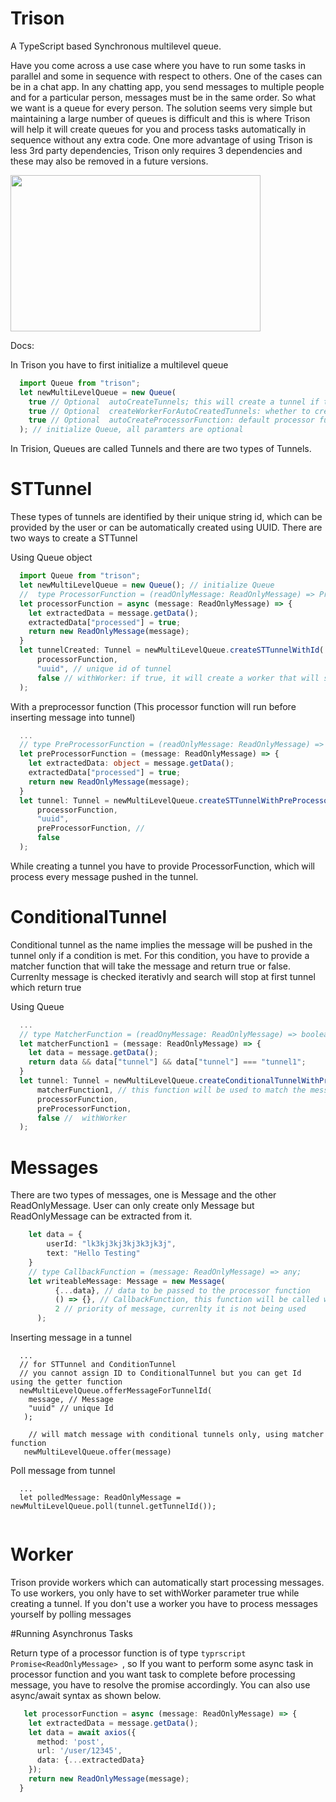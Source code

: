 # Trison
A TypeScript based Synchronous multilevel queue.

Have you come across a use case where you have to run some tasks in parallel and some in sequence with respect to others. One of the cases can be in a chat app. In any chatting app, you send messages to multiple people and for a particular person, messages must be in the same order. So what we want is a queue for every person. The solution seems very simple but maintaining a large number of queues is difficult and this is where Trison will help it will create queues for you and process tasks automatically in sequence without any extra code. One more advantage of using Trison is less 3rd party dependencies, Trison only requires 3 dependencies and these may also be removed in a future versions.

<img src="https://github.com/ameetgill/pistol/blob/master/doc/JsSchedular.png?raw=true" width="400" height="250">

Docs:

In Trison you have to first initialize a multilevel queue
```typescript
  import Queue from "trison"; 
  let newMultiLevelQueue = new Queue(
    true // Optional  autoCreateTunnels; this will create a tunnel if tunnel with a particular id is not present
    true // Optional  createWorkerForAutoCreatedTunnels: whether to create workers for automatic created tunnels
    true // Optional  autoCreateProcessorFunction: default processor function for autocreated tunnels
  ); // initialize Queue, all paramters are optional

```

In Trision, Queues are called Tunnels and there are two types of Tunnels.

# STTunnel
These types of tunnels are identified by their unique string id, which can be provided by the user or can be automatically created using UUID. 
There are two ways to create a STTunnel

Using Queue object
```typescript
  import Queue from "trison"; 
  let newMultiLevelQueue = new Queue(); // initialize Queue 
  //  type ProcessorFunction = (readOnlyMessage: ReadOnlyMessage) => Promise<ReadOnlyMessage>;
  let processorFunction = async (message: ReadOnlyMessage) => {
    let extractedData = message.getData();
    extractedData["processed"] = true;
    return new ReadOnlyMessage(message);
  }
  let tunnelCreated: Tunnel = newMultiLevelQueue.createSTTunnelWithId(
      processorFunction, 
      "uuid", // unique id of tunnel
      false // withWorker: if true, it will create a worker that will start processing message automatically
  );
```

With a preprocessor function (This processor function will run before inserting message into tunnel)
```typescript
  ...
  // type PreProcessorFunction = (readOnlyMessage: ReadOnlyMessage) => ReadOnlyMessage
  let preProcessorFunction = (message: ReadOnlyMessage) => {
    let extractedData: object = message.getData();
    extractedData["processed"] = true;
    return new ReadOnlyMessage(message);
  }
  let tunnel: Tunnel = newMultiLevelQueue.createSTTunnelWithPreProcessor(
      processorFunction,
      "uuid",
      preProcessorFunction, // 
      false
  );
```

While creating a tunnel you have to provide ProcessorFunction, which will process every message pushed in the tunnel. 

# ConditionalTunnel

Conditional tunnel as the name implies the message will be pushed in the tunnel only if a condition is met. For this condition, you have to provide a matcher function that will take the message and return true or false. Currenlty message is checked iterativly and search will stop at first tunnel which return true

Using Queue
```typescript
  ...
  // type MatcherFunction = (readOnyMessage: ReadOnlyMessage) => boolean;
  let matcherFunction1 = (message: ReadOnlyMessage) => {
    let data = message.getData();
    return data && data["tunnel"] && data["tunnel"] === "tunnel1";
  }
  let tunnel: Tunnel = newMultiLevelQueue.createConditionalTunnelWithPreProcessor(
      matcherFunction1, // this function will be used to match the message with tunnel
      processorFunction,
      preProcessorFunction,
      false //  withWorker
  );

```

# Messages

There are two types of messages, one is Message and the other ReadOnlyMessage. User can only create only Message but ReadOnlyMessage can be extracted from it.

```typescript
    let data = {
        userId: "lk3kj3kj3kj3k3jk3j",
        text: "Hello Testing"
    }
    // type CallbackFunction = (message: ReadOnlyMessage) => any;
    let writeableMessage: Message = new Message(
          {...data}, // data to be passed to the processor function
          () => {}, // CallbackFunction, this function will be called when this message is processed
          2 // priority of message, currenlty it is not being used 
      );
```

Inserting message in a tunnel
```typscript
  ...
  // for STTunnel and ConditionTunnel
  // you cannot assign ID to ConditionalTunnel but you can get Id using the getter function 
  newMultiLevelQueue.offerMessageForTunnelId(
    message, // Message
    "uuid" // unique Id
   );
   
    // will match message with conditional tunnels only, using matcher function
   newMultiLevelQueue.offer(message)

```

Poll message from tunnel
```typscript
  ...
  let polledMessage: ReadOnlyMessage = newMultiLevelQueue.poll(tunnel.getTunnelId());
  
```

# Worker

Trison provide workers which can automatically start processing messages. To use workers, you only have to set withWorker parameter true while creating a tunnel. 
If you don't use a worker you have to process messages yourself by polling messages

#Running Asynchronus Tasks

Return type of a processor function is of type ```typrscript Promise<ReadOnlyMessage> ```, so If you want to perform some async task in processor function and you want task to complete before processing message, you have to resolve the promise accordingly. You can also use async/await syntax as shown below.

```typescript
   let processorFunction = async (message: ReadOnlyMessage) => {
    let extractedData = message.getData();
    let data = await axios({
      method: 'post',
      url: '/user/12345',
      data: {...extractedData}
    });
    return new ReadOnlyMessage(message);
  }
```


